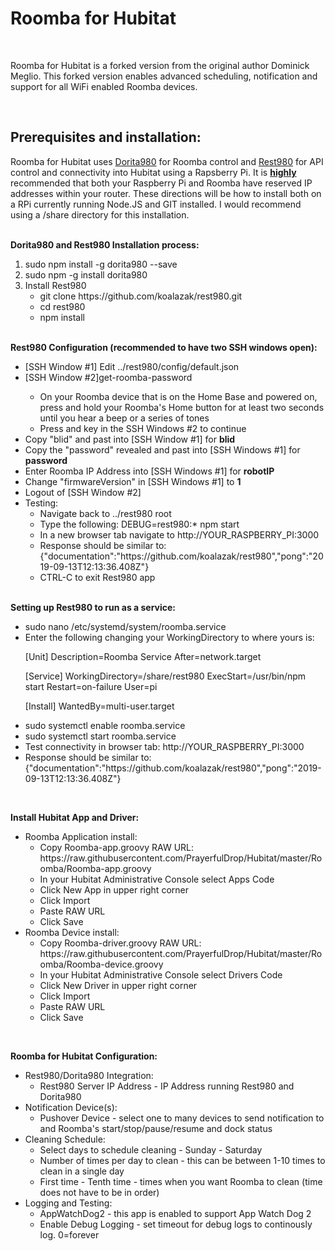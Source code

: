 <h1>Roomba for Hubitat</h1><br>
<p>Roomba for Hubitat is a forked version from the original author Dominick Meglio.  This forked version enables advanced scheduling, notification and 
support for all WiFi enabled Roomba devices.</p>
<br>
<h2>Prerequisites and installation:</h2>
<p>Roomba for Hubitat uses <a href="https://github.com/koalazak/dorita980">Dorita980</a> for Roomba control and <a href="https://github.com/koalazak/rest980">Rest980</a> for API control and connectivity into Hubitat using a Rapsberry Pi.  It is <b><u>highly</u></b> recommended that both your Raspberry Pi and Roomba have reserved IP addresses within your router.  These directions will be how to install both on a RPi currently running Node.JS and GIT installed.  I would recommend using a /share directory for this installation.</p><br>
<b>Dorita980 and Rest980 Installation process:</b>
<p>
<ol>
  <li>sudo npm install -g dorita980 --save</li>
  <li>sudo npm -g install dorita980</li>
  <li>Install Rest980
    <ul><li>git clone https://github.com/koalazak/rest980.git</li>
    <li>cd rest980</li>
    <li>npm install</li></ul></li>
</ol>
</p><br>
<b>Rest980 Configuration (recommended to have two SSH windows open):</b>
<ul>
  <li>[SSH Window #1] Edit ../rest980/config/default.json</li>
  <li>[SSH Window #2]get-roomba-password <YOUR_ROOMBA_IP_ADDRESS>
  <ul><li>On your Roomba device that is on the Home Base and powered on, press and hold your Roomba's Home button for at least two seconds until you hear a beep or a series of tones</li>
  <li>Press and key in the SSH Windows #2 to continue</li></ul>
  <li>Copy "blid" and past into [SSH Window #1] for <b>blid</b></li>
  <li>Copy the "password" revealed and past into [SSH Windows #1] for <b>password</b></li>
  <li>Enter Roomba IP Address into [SSH Windows #1] for <b>robotIP</b></li>
  <li>Change "firmwareVersion" in [SSH Windows #1] to <b>1</b></li>
    <li>Logout of [SSH Window #2]</li>
    <li>Testing:<ul>
      <li>Navigate back to ../rest980 root</li>
      <li>Type the following: DEBUG=rest980:* npm start</li>
      <li>In a new browser tab navigate to http://YOUR_RASPBERRY_PI:3000</li>
      <li>Response should be similar to: {"documentation":"https://github.com/koalazak/rest980","pong":"2019-09-13T12:13:36.408Z"}</li>       <li>CTRL-C to exit Rest980 app</li></ul>
</ul><br>
    <b>Setting up Rest980 to run as a service:</b>
    <ul><li>sudo nano /etc/systemd/system/roomba.service</li>
      <li>Enter the following changing your WorkingDirectory to where yours is:<br><p>
[Unit]
Description=Roomba Service
After=network.target

[Service]
WorkingDirectory=/share/rest980
ExecStart=/usr/bin/npm start
Restart=on-failure
User=pi

[Install]
WantedBy=multi-user.target
</p></li>
<li>sudo systemctl enable roomba.service</li>
<li>sudo systemctl start roomba.service</li>
<li>Test connectivity in browser tab: http://YOUR_RASPBERRY_PI:3000</li>
<li>Response should be similar to: {"documentation":"https://github.com/koalazak/rest980","pong":"2019-09-13T12:13:36.408Z"}</li>       
  </ul><br>
  
<b>Install Hubitat App and Driver:</b>
<ul>
  <li>Roomba Application install:
    <ul>
      <li>Copy Roomba-app.groovy RAW URL: https://raw.githubusercontent.com/PrayerfulDrop/Hubitat/master/Roomba/Roomba-app.groovy
      <li>In your Hubitat Administrative Console select Apps Code</li>
      <li>Click New App in upper right corner</li>
      <li>Click Import</li>
      <li>Paste RAW URL</li>
      <li>Click Save</li>
    </ul>
  </li>
  <li>Roomba Device install:
    <ul>
      <li>Copy Roomba-driver.groovy RAW URL: https://raw.githubusercontent.com/PrayerfulDrop/Hubitat/master/Roomba/Roomba-device.groovy
      <li>In your Hubitat Administrative Console select Drivers Code</li>
      <li>Click New Driver in upper right corner</li>
      <li>Click Import</li>
      <li>Paste RAW URL</li>
      <li>Click Save</li>
    </ul>
  </li>
</ul><br>

<b>Roomba for Hubitat Configuration:</b>
<ul>
  <li>Rest980/Dorita980 Integration:<ul><li>Rest980 Server IP Address - IP Address running Rest980 and Dorita980</li></ul></li>
  <li>Notification Device(s):<ul><li>Pushover Device - select one to many devices to send notification to and Roomba's start/stop/pause/resume and dock status</li></ul></li>
  <li>Cleaning Schedule:<ul><li>Select days to schedule cleaning - Sunday - Saturday</li>
    <li>Number of times per day to clean - this can be between 1-10 times to clean in a single day</li>
    <li>First time - Tenth time - times when you want Roomba to clean (time does not have to be in order)</li></ul></li>
  <li>Logging and Testing:<ul><li>AppWatchDog2 - this app is enabled to support App Watch Dog 2</li>
  <li>Enable Debug Logging - set timeout for debug logs to continously log.  0=forever</li></ul></li>
</ul>  
    
      
